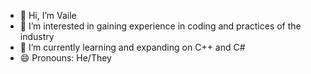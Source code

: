 - 👋 Hi, I’m Vaile
- 👀 I’m interested in gaining experience in coding and practices of the industry
- 🌱 I’m currently learning and expanding on C++ and C#
- 😄 Pronouns: He/They

<!---
Vaile97/Vaile97 is a ✨ special ✨ repository because its `README.md` (this file) appears on your GitHub profile.
You can click the Preview link to take a look at your changes.
--->
